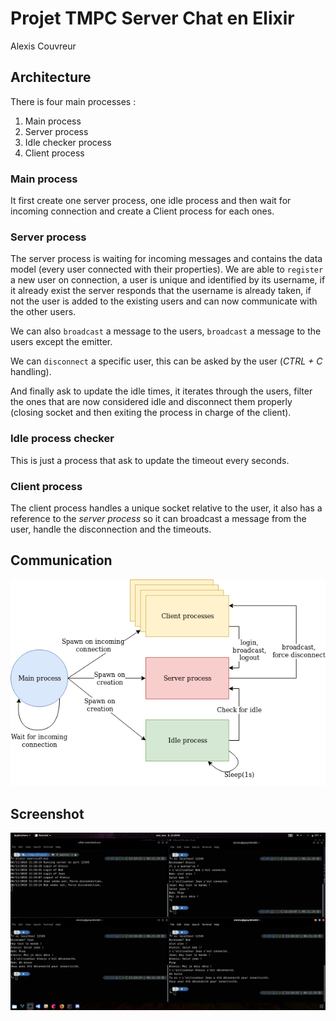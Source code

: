 # Projet TMPC Server Chat en Elixir

Alexis Couvreur

## Architecture

There is four main processes :

1. Main process
2. Server process
3. Idle checker process
4. Client process

### Main process

It first create one server process, one idle process and then wait for incoming connection and create a Client process for each ones.

### Server process

The server process is waiting for incoming messages and contains the data model (every user connected with their properties).
We are able to `register` a new user on connection, a user is unique and identified by its username, if it already exist the server responds that the username is already taken, if not the user is added to the existing users and can now communicate with the other users.

We can also `broadcast` a message to the users, `broadcast` a message to the users except the emitter.

We can `disconnect` a specific user, this can be asked by the user (*CTRL + C* handling).

And finally ask to update the idle times, it iterates through the users, filter the ones that are now considered idle and disconnect them properly (closing socket and then exiting the process in charge of the client).

### Idle process checker

This is just a process that ask to update the timeout every seconds.

### Client process

The client process handles a unique socket relative to the user, it also has a reference to the *server process* so it can broadcast a message from the user, handle the disconnection and the timeouts.

## Communication

![alt](./communication.png)

## Screenshot

![alt](./scenario_test.png)